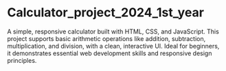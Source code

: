 # Calculator_project_2024_1st_year
A simple, responsive calculator built with HTML, CSS, and JavaScript. This project supports basic arithmetic operations like addition, subtraction, multiplication, and division, with a clean, interactive UI. Ideal for beginners, it demonstrates essential web development skills and responsive design principles.

